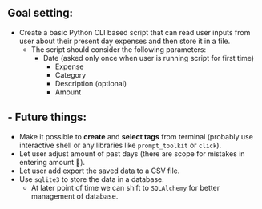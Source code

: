 ## Goal setting:

- Create a basic Python CLI based script that can read user inputs from user about their present day expenses and then store it in a file.
    - The script should consider the following parameters:
      - Date (asked only once when user is running script for first time)
        - Expense
        - Category
        - Description (optional)
        - Amount


## - Future things:
- Make it possible to **create** and **select tags** from terminal (probably use interactive shell or any libraries like `prompt_toolkit` or `click`).
- Let user adjust amount of past days (there are scope for mistakes in entering amount 🤷).
- Let user add export the saved data to a CSV file.
- Use `sqlite3` to store the data in a database.
  - At later point of time we can shift to `SQLAlchemy` for better management of database.
